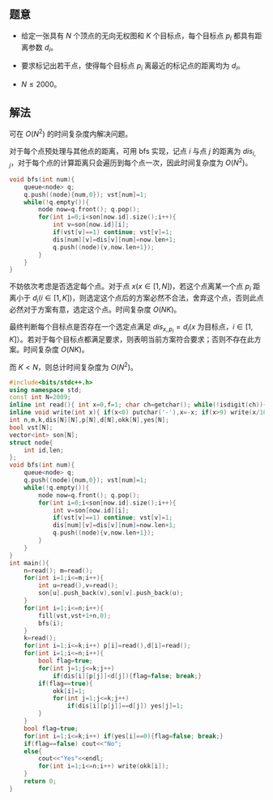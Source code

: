## 题意

- 给定一张具有 $N$ 个顶点的无向无权图和 $K$ 个目标点，每个目标点 $p_i$ 都具有距离参数 $d_i$。

- 要求标记出若干点，使得每个目标点 $p_i$ 离最近的标记点的距离均为 $d_i$。

- $N\leq 2000$。

## 解法

可在 $O(N^2)$ 的时间复杂度内解决问题。

对于每个点预处理与其他点的距离，可用 bfs 实现，记点 $i$ 与点 $j$ 的距离为 $dis_{i,j}$，对于每个点的计算距离只会遍历到每个点一次，因此时间复杂度为 $O(N^2)$。

```cpp
void bfs(int num){
	queue<node> q;
	q.push((node){num,0}); vst[num]=1;
	while(!q.empty()){
		node now=q.front(); q.pop();
		for(int i=0;i<son[now.id].size();i++){
			int v=son[now.id][i];
			if(vst[v]==1) continue; vst[v]=1;
			dis[num][v]=dis[v][num]=now.len+1;
			q.push((node){v,now.len+1});
		}
	}
}
```

不妨依次考虑是否选定每个点。对于点 $x(x\in[1,N])$，若这个点离某一个点 $p_i$ 距离小于 $d_i(i\in[1,K])$，则选定这个点后的方案必然不合法，舍弃这个点，否则此点必然对于方案有意，选定这个点。时间复杂度 $O(NK)$。

最终判断每个目标点是否存在一个选定点满足 $dis_{x,p_i}=d_i(x$ 为目标点，$i\in[1,K]$）。若对于每个目标点都满足要求，则表明当前方案符合要求；否则不存在此方案。时间复杂度 $O(NK)$。

而 $K<N$，则总计时间复杂度为 $O(N^2)$。

```cpp
#include<bits/stdc++.h>
using namespace std;
const int N=2009;
inline int read(){ int x=0,f=1; char ch=getchar(); while(!isdigit(ch)){ if(ch=='-') f=-1; ch=getchar();} while(isdigit(ch)){x=(x<<1)+(x<<3)+(ch^48); ch=getchar();} return x*f;}
inline void write(int x){ if(x<0) putchar('-'),x=-x; if(x>9) write(x/10); putchar(x%10+'0');}
int n,m,k,dis[N][N],p[N],d[N],okk[N],yes[N];
bool vst[N];
vector<int> son[N];
struct node{
	int id,len;
};
void bfs(int num){
	queue<node> q;
	q.push((node){num,0}); vst[num]=1;
	while(!q.empty()){
		node now=q.front(); q.pop();
		for(int i=0;i<son[now.id].size();i++){
			int v=son[now.id][i];
			if(vst[v]==1) continue; vst[v]=1;
			dis[num][v]=dis[v][num]=now.len+1;
			q.push((node){v,now.len+1});
		}
	}
}
int main(){
    n=read(); m=read();
    for(int i=1;i<=m;i++){
    	int u=read(),v=read();
    	son[u].push_back(v),son[v].push_back(u);
	}
	for(int i=1;i<=n;i++){
		fill(vst,vst+1+n,0);
		bfs(i);
	}
	k=read();
	for(int i=1;i<=k;i++) p[i]=read(),d[i]=read();
	for(int i=1;i<=n;i++){
		bool flag=true;
	    for(int j=1;j<=k;j++)
	    	if(dis[i][p[j]]<d[j]){flag=false; break;}
		if(flag==true){
			okk[i]=1;
			for(int j=1;j<=k;j++)
			    if(dis[i][p[j]]==d[j]) yes[j]=1; 
		}
	}
	bool flag=true;
	for(int i=1;i<=k;i++) if(yes[i]==0){flag=false; break;}
	if(flag==false) cout<<"No";
	else{
		cout<<"Yes"<<endl;
		for(int i=1;i<=n;i++) write(okk[i]);
	}
	return 0;
}
```